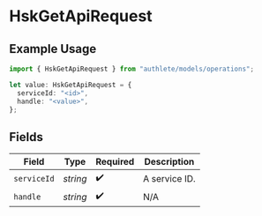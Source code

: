 # HskGetApiRequest

## Example Usage

```typescript
import { HskGetApiRequest } from "authlete/models/operations";

let value: HskGetApiRequest = {
  serviceId: "<id>",
  handle: "<value>",
};
```

## Fields

| Field              | Type               | Required           | Description        |
| ------------------ | ------------------ | ------------------ | ------------------ |
| `serviceId`        | *string*           | :heavy_check_mark: | A service ID.      |
| `handle`           | *string*           | :heavy_check_mark: | N/A                |